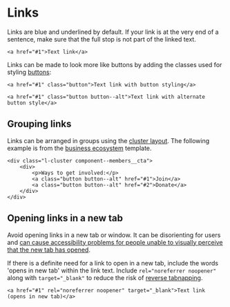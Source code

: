 # Links

Links are blue and underlined by default. If your link is at the very end of a sentence, make sure that the full stop is not part of the linked text.

```
<a href="#1">Text link</a>
```

Links can be made to look more like buttons by adding the classes used for styling [buttons](buttons.md):

```
<a href="#1" class="button">Text link with button styling</a>

<a href="#1" class="button button--alt">Text link with alternate button style</a>
```

## Grouping links

Links can be arranged in groups using the [cluster layout](../layouts/cluster.md). The following example is from the [business ecosystem](../templates/business-ecosystem.md) template.

```
<div class="l-cluster component--members__cta">
    <div>
        <p>Ways to get involved:</p>
        <a class="button button--alt" href="#1">Join</a>
        <a class="button button--alt" href="#2">Donate</a>
    </div>
</div>
```

## Opening links in a new tab

Avoid opening links in a new tab or window. It can be disorienting for users and [can cause accessibility problems for people unable to visually perceive that the new tab has opened](https://www.w3.org/TR/WCAG20-TECHS/G200.html).

If there is a definite need for a link to open in a new tab, include the words 'opens in new tab' within the link text. Include `rel="noreferrer noopener"` along with `target="_blank"` to reduce the risk of [reverse tabnapping](https://owasp.org/www-community/attacks/Reverse_Tabnabbing).

```
<a href="#1" rel="noreferrer noopener" target="_blank">Text link (opens in new tab)</a>
```